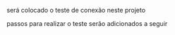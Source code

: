 será colocado o teste de conexão neste projeto

passos para realizar o teste serão adicionados a seguir
